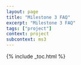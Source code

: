 ```yaml
---
layout: page
title: "Milestone 3 FAQ"
excerpt: "Milestone 3 FAQ"
tags: ["project"]
context: project
subcontext: ms3
---
```


{% include _toc.html %}
